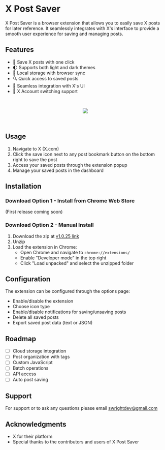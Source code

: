 
# X Post Saver

X Post Saver is a browser extension that allows you to easily save X posts for later reference. It seamlessly integrates with X's interface to provide a smooth user experience for saving and managing posts.

## Features

- 🔄 Save X posts with one click
- 🌓 Supports both light and dark themes
- 💾 Local storage with browser sync
- 🔍 Quick access to saved posts
- 🎨 Seamless integration with X's UI
- 🔄 X Account switching support

<br/>
<p align="center"">
  <img src="https://i.imgur.com/3jkCrkm.png" />
</p>
<br/>

## Usage

1. Navigate to X (X.com)
2. Click the save icon next to any post bookmark button on the bottom right to save the post
3. Access your saved posts through the extension popup
4. Manage your saved posts in the dashboard


## Installation

### Download Option 1 - Install from Chrome Web Store
(First release coming soon)

### Download Option 2 - Manual Install
1. Download the zip at [v1.0.25 link](https://drive.google.com/file/d/1FnbfEaSXtCh5PlvZsv4WhuJ82riq-ohe/view?usp=sharing)
2. Unzip
3. Load the extension in Chrome:
   - Open Chrome and navigate to `chrome://extensions/`
   - Enable "Developer mode" in the top right
   - Click "Load unpacked" and select the unzipped folder

<!-- ### Download Option 3
1. Clone this repository:
```bash
git clone https://github.com/sleighs/tweet-saver-browser-extension/extension
```

2. Load the extension in Chrome:
   - Open Chrome and navigate to `chrome://extensions/`
   - Enable "Developer mode" in the top right
   - Click "Load unpacked" and select the `extension` directory -->

## Configuration

The extension can be configured through the options page:

- Enable/disable the extension
- Choose icon type
- Enable/disable notifications for saving/unsaving posts
- Delete all saved posts
- Export saved post data (text or JSON)

## Roadmap

- [ ] Cloud storage integration
- [ ] Post organization with tags
- [ ] Custom JavaScript
- [ ] Batch operations
- [ ] API access
- [ ] Auto post saving

## Support

For support or to ask any questions please email swrightdev@gmail.com

## Acknowledgments

- X for their platform
- Special thanks to the contributors and users of X Post Saver


